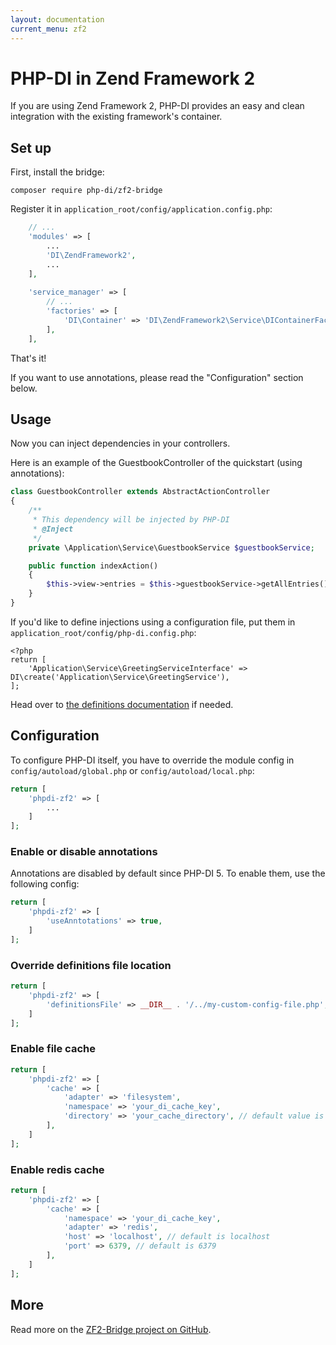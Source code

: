 ```yaml
---
layout: documentation
current_menu: zf2
---
```


# PHP-DI in Zend Framework 2

If you are using Zend Framework 2, PHP-DI provides an easy and clean integration with the existing framework's container.

## Set up

First, install the bridge:

```
composer require php-di/zf2-bridge
```

Register it in `application_root/config/application.config.php`:

```php
    // ...
    'modules' => [
        ...
        'DI\ZendFramework2',
        ...
    ],
    
    'service_manager' => [
        // ...
        'factories' => [
            'DI\Container' => 'DI\ZendFramework2\Service\DIContainerFactory',
        ],
    ],
```

That's it!

If you want to use annotations, please read the "Configuration" section below.

## Usage

Now you can inject dependencies in your controllers.

Here is an example of the GuestbookController of the quickstart (using annotations):

```php
class GuestbookController extends AbstractActionController
{
    /**
     * This dependency will be injected by PHP-DI
     * @Inject
     */
    private \Application\Service\GuestbookService $guestbookService;

    public function indexAction()
    {
        $this->view->entries = $this->guestbookService->getAllEntries();
    }
}
```

If you'd like to define injections using a configuration file, put them in `application_root/config/php-di.config.php`:

```
<?php
return [
    'Application\Service\GreetingServiceInterface' => DI\create('Application\Service\GreetingService'),
];
```

Head over to [the definitions documentation](../php-definitions.html) if needed.

## Configuration

To configure PHP-DI itself, you have to override the module config in `config/autoload/global.php` or `config/autoload/local.php`:

```php
return [
    'phpdi-zf2' => [
        ...
    ]
];
```

### Enable or disable annotations

Annotations are disabled by default since PHP-DI 5. To enable them, use the following config:

```php
return [
    'phpdi-zf2' => [
        'useAnntotations' => true,
    ]
];
```

### Override definitions file location

```php
return [
    'phpdi-zf2' => [
        'definitionsFile' => __DIR__ . '/../my-custom-config-file.php',
    ]
];
```

### Enable file cache

```php
return [
    'phpdi-zf2' => [
        'cache' => [
            'adapter' => 'filesystem',
            'namespace' => 'your_di_cache_key',
            'directory' => 'your_cache_directory', // default value is data/php-di/cache
        ],
    ]
];
```

### Enable redis cache

```php
return [
    'phpdi-zf2' => [
        'cache' => [
            'namespace' => 'your_di_cache_key',
            'adapter' => 'redis',
            'host' => 'localhost', // default is localhost
            'port' => 6379, // default is 6379
        ],
    ]
];
```

## More

Read more on the [ZF2-Bridge project on GitHub](https://github.com/PHP-DI/ZF2-Bridge).
